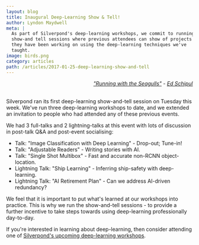 ```yaml
---
layout: blog
title: Inaugural Deep-Learning Show & Tell!
author: Lyndon Maydwell
meta: |
  As part of Silverpond's deep-learning workshops, we commit to running
  show-and tell sessions where previous attendees can show of projects
  they have been working on using the deep-learning techniques we've
  taught.
image: birds.png
category: articles
path: /articles/2017-01-25-deep-learning-show-and-tell
---
```

<div style="text-align: right;">
  <em>
    <a href="https://www.flickr.com/photos/eschipul/386762837/in/photolist-Abg7M-8pu1mW-avBhyk-rNaauJ-6eECAT-efvVak-5aMX1v-4Emsd8-bUbh5B-pPaQhx-4v1shB-7LpFkX-5TcA2w-pmRV9n-6QVzSt-r9V4K1-bG8PHi-pougVV-bpvrin-6gK62X-G9QvSn-7FMbYX-6QeGEz-PnCbQ-eBWbNx-5CLjvD-okSvMS-ajHhuP-s2T93f-cQdqc5-bUbgsT-3fnMg-oxLNjW-5AkgxX-58piEJ-bUbgE4-f73Khf-5FAji2-bUbgH2-73uih6-bUbgTk-6FGk1x-eSmRdt-9eXeHT-2F8ZK-apuVLw-8XBWdV-on1yn8-nrxgX6-6huG24">"Running with the Seagulls"</a>
    - <a href="https://www.flickr.com/photos/eschipul/">Ed Schipul</a>
  </em>
</div>

<br />


Silverpond ran its first deep-learning show-and-tell session on Tuesday this week.
We've run three deep-learning workshops to date, and we extended an invitation to
people who had attended any of these previous events.

<!--more-->

We had 3 full-talks and 2 lightning-talks at this event with lots of discussion
in post-talk Q&A and post-event socialising:

* Talk: "Image Classification with Deep Learning" - Drop-out; Tune-in!
* Talk: "Adjustable Readers" - Writing stories with AI.
* Talk: "Single Shot Multibox" - Fast and accurate non-RCNN object-location.
* Lightning Talk: "Ship Learning" - Inferring ship-safety with deep-learning.
* Lightning Talk: "AI Retirement Plan" - Can we address AI-driven redundancy?

We feel that it is important to put what's learned at our workshops into practice.
This is why we run the show-and-tell sessions - to provide a further incentive
to take steps towards using deep-learning professionally day-to-day.

If you're interested in learning about deep-learning, then consider attending
one of [Silverpond's upcoming deep-learning workshops](/workshops).
